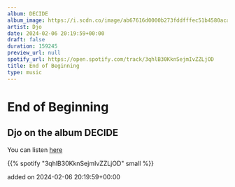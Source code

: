 ```yaml
---
album: DECIDE
album_image: https://i.scdn.co/image/ab67616d0000b273fddfffec51b4580acae727c1
artist: Djo
date: 2024-02-06 20:19:59+00:00
draft: false
duration: 159245
preview_url: null
spotify_url: https://open.spotify.com/track/3qhlB30KknSejmIvZZLjOD
title: End of Beginning
type: music
---
```



# End of Beginning

## Djo on the album DECIDE

You can listen [here](https://open.spotify.com/track/3qhlB30KknSejmIvZZLjOD)

{{% spotify "3qhlB30KknSejmIvZZLjOD" small %}}

added on 2024-02-06 20:19:59+00:00